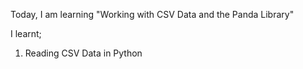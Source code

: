 Today, I am learning "Working with CSV Data and the Panda Library"

I learnt;

1. Reading CSV Data in Python

